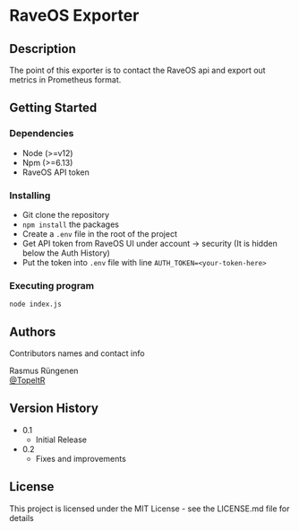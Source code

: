 # RaveOS Exporter

## Description

The point of this exporter is to contact the RaveOS api and export out metrics in Prometheus format.

## Getting Started

### Dependencies

* Node (>=v12)
* Npm (>=6.13)
* RaveOS API token

### Installing

* Git clone the repository 
* ```npm install``` the packages
* Create a ```.env``` file in the root of the project
* Get API token from RaveOS UI under account -> security (It is hidden below the Auth History)
* Put the token into ```.env``` file with line ```AUTH_TOKEN=<your-token-here>``` 

### Executing program

```
node index.js
```


## Authors

Contributors names and contact info

Rasmus Rüngenen  
[@TopeltR](https://twitter.com/TopeltR)

## Version History

* 0.1
    * Initial Release
* 0.2
    * Fixes and improvements

## License

This project is licensed under the MIT License - see the LICENSE.md file for details

